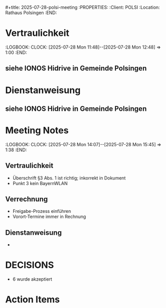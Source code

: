 #+title: 2025-07-28-polsi-meeting
  :PROPERTIES:
  :Client:   POLSI
  :Location: Rathaus Polsingen
  :END:
# Vertraulichkeit
:LOGBOOK:
CLOCK: [2025-07-28 Mon 11:48]--[2025-07-28 Mon 12:48] =>  1:00
:END:
## siehe IONOS Hidrive in Gemeinde Polsingen
# Dienstanweisung
## siehe IONOS Hidrive in Gemeinde Polsingen
# Meeting Notes
:LOGBOOK:
CLOCK: [2025-07-28 Mon 14:07]--[2025-07-28 Mon 15:45] =>  1:38
:END:
## Vertraulichkeit
+ Überschrift §3 Abs. 1 ist richtig; inkorrekt in Dokument
+ Punkt 3 kein BayernWLAN
## Verrechnung
+ Freigabe-Prozess einführen
+ Vorort-Termine immer in Rechnung
## Dienstanweisung
+
# DECISIONS
+ 6 wurde akzeptiert
# Action Items
